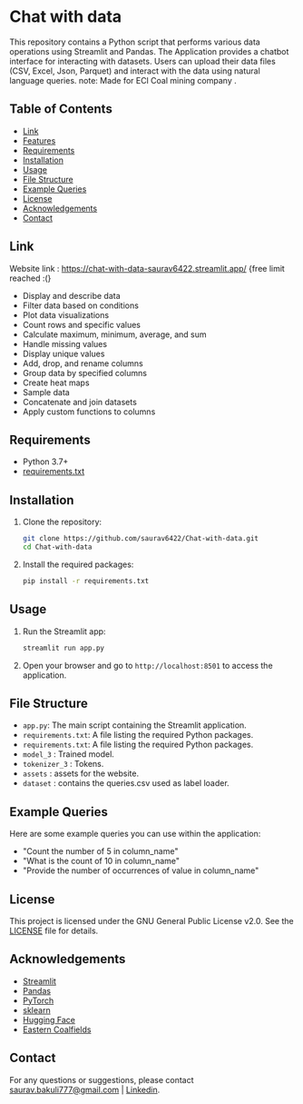# Chat with data

This repository contains a Python script that performs various data operations using Streamlit and Pandas.
The Application provides a chatbot interface for interacting with datasets. 
Users can upload their data files (CSV, Excel, Json, Parquet) and interact with the data using natural language queries.
note: Made for ECl Coal mining company .

## Table of Contents

- [Link](#link)
- [Features](#features)
- [Requirements](#requirements)
- [Installation](#installation)
- [Usage](#usage)
- [File Structure](#file-structure)
- [Example Queries](#example-queries)
- [License](#license)
- [Acknowledgements](#acknowledgements)
- [Contact](#contact)

## Link

Website link :
https://chat-with-data-saurav6422.streamlit.app/ {free limit reached :(}

- Display and describe data
- Filter data based on conditions
- Plot data visualizations
- Count rows and specific values
- Calculate maximum, minimum, average, and sum
- Handle missing values
- Display unique values
- Add, drop, and rename columns
- Group data by specified columns
- Create heat maps
- Sample data
- Concatenate and join datasets
- Apply custom functions to columns

## Requirements

- Python 3.7+
- [requirements.txt](requirements.txt)

## Installation

1. Clone the repository:
    ```bash
    git clone https://github.com/saurav6422/Chat-with-data.git
    cd Chat-with-data
    ```

2. Install the required packages:
    ```bash
    pip install -r requirements.txt
    ```

## Usage

1. Run the Streamlit app:
    ```bash
    streamlit run app.py
    ```

2. Open your browser and go to `http://localhost:8501` to access the application.

## File Structure

- `app.py`: The main script containing the Streamlit application.
- `requirements.txt`: A file listing the required Python packages.
- `requirements.txt`: A file listing the required Python packages.
- `model_3` : Trained model.
- `tokenizer_3` : Tokens.
- `assets` : assets for the website.
- `dataset` : contains the queries.csv used as label loader.

## Example Queries

Here are some example queries you can use within the application:

- "Count the number of 5 in column_name"
- "What is the count of 10 in column_name"
- "Provide the number of occurrences of value in column_name"

## License

This project is licensed under the GNU General Public License v2.0. See the [LICENSE](LICENSE) file for details.

## Acknowledgements

- [Streamlit](https://www.streamlit.io/)
- [Pandas](https://pandas.pydata.org/)
- [PyTorch](https://pytorch.org/)
- [sklearn](https://scikit-learn.org/stable/index.html)
- [Hugging Face](https://huggingface.co/)
- [Eastern Coalfields](https://www.easterncoal.nic.in/)

## Contact

For any questions or suggestions, please contact saurav.bakuli777@gmail.com | [Linkedin](https://www.linkedin.com/in/sauravbakuli/).


